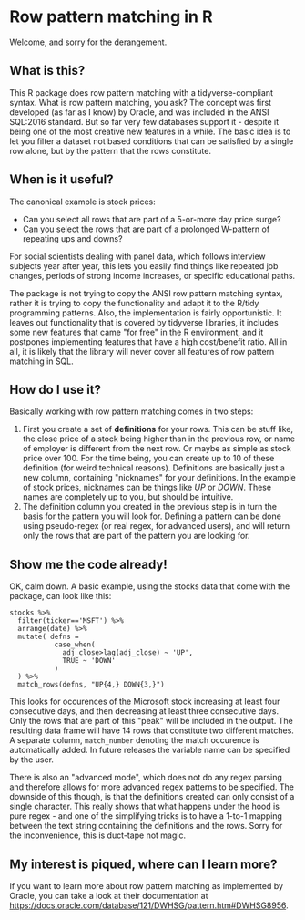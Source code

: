 # Row pattern matching in R

Welcome, and sorry for the derangement.

## What is this?
This R package does row pattern matching with a tidyverse-compliant syntax. What is row pattern matching, you ask? The concept was first developed (as far as I know) by Oracle, and was included in the ANSI SQL:2016 standard. But so far very few databases support it - despite it being one of the most creative new features in a while. The basic idea is to let you filter a dataset not based conditions that can be satisfied by a single row alone, but by the pattern that the rows constitute.

## When is it useful?
The canonical example is stock prices: 
- Can you select all rows that are part of a 5-or-more day price surge? 
- Can you select the rows that are part of a prolonged W-pattern of repeating ups and downs?

For social scientists dealing with panel data, which follows interview subjects year after year, this lets you easily find things like repeated job changes, periods of strong income increases, or specific educational paths.

The package is not trying to copy the ANSI row pattern matching syntax, rather it is trying to copy the functionality and adapt it to the R/tidy programming patterns. Also, the implementation is fairly opportunistic. It leaves out functionality that is covered by tidyverse libraries, it includes some new features that came "for free" in the R environment, and it postpones implementing features that have a high cost/benefit ratio. All in all, it is likely that the library will never cover all features of row pattern matching in SQL.

## How do I use it?

Basically working with row pattern matching comes in two steps:
1. First you create a set of **definitions** for your rows. This can be stuff like, the close price of a stock being higher than in the previous row, or name of employer is different from the next row. Or maybe as simple as stock price over 100. For the time being, you can create up to 10 of these definition (for weird technical reasons). Definitions are basically just a new column, containing "nicknames" for your definitions. In the example of stock prices, nicknames can be things like *UP* or *DOWN*. These names are completely up to you, but should be intuitive. 
1. The definition column you created in the previous step is in turn the basis for the pattern you will look for. Defining a pattern can be done using pseudo-regex (or real regex, for advanced users), and will return only the rows that are part of the pattern you are looking for.

## Show me the code already!

OK, calm down. A basic example, using the stocks data that come with the package, can look like this:

```
stocks %>% 
  filter(ticker=='MSFT') %>% 
  arrange(date) %>% 
  mutate( defns = 
           case_when(
             adj_close>lag(adj_close) ~ 'UP',
             TRUE ~ 'DOWN'
           )
  ) %>% 
  match_rows(defns, "UP{4,} DOWN{3,}")
```

This looks for occurences of the Microsoft stock increasing at least four consecutive days, and then decreasing at least three consecutive days. Only the rows that are part of this "peak" will be included in the output. The resulting data frame will have 14 rows that constitute two different matches. A separate column, `match_number` denoting the match occurence is automatically added. In future releases the variable name can be specified by the user.

There is also an "advanced mode", which does not do any regex parsing and therefore allows for more advanced regex patterns to be specified. The downside of this though, is that the definitions created can only consist of a single character. This really shows that what happens under the hood is pure regex - and one of the simplifying tricks is to have a 1-to-1 mapping between the text string containing the definitions and the rows. Sorry for the inconvenience, this is duct-tape not magic.


## My interest is piqued, where can I learn more?

If you want to learn more about row pattern matching as implemented by Oracle, you can take a look at their documentation at https://docs.oracle.com/database/121/DWHSG/pattern.htm#DWHSG8956.
